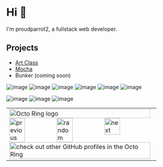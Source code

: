 # Hi 👋

I'm proudparrot2, a fullstack web developer.

## Projects
- [Art Class](https://github.com/art-class/v4)
- [Mocha](https://github.com/cafe-labs/mocha)
- Bunker (coming soon)

![image](https://img.shields.io/badge/javascript-F7DF1E?style=for-the-badge&logo=javascript&logoColor=black)
![image](https://img.shields.io/badge/typescript-3178C6?style=for-the-badge&logo=typescript&logoColor=white)
![image](https://img.shields.io/badge/react-61DAFB?style=for-the-badge&logo=react&logoColor=black)
![image](https://img.shields.io/badge/astro-BC52EE?style=for-the-badge&logo=astro&logoColor=white)
![image](https://img.shields.io/badge/tailwind-06B6D4?style=for-the-badge&logo=tailwindcss&logoColor=white)
![image](https://img.shields.io/badge/vite-646CFF?style=for-the-badge&logo=vite&logoColor=white)

![image](https://img.shields.io/badge/node.js-339933?style=for-the-badge&logo=nodedotjs&logoColor=white)
![image](https://img.shields.io/badge/bun-000000?style=for-the-badge&logo=bun&logoColor=white)
![image](https://img.shields.io/badge/vs%20code-007ACC?style=for-the-badge&logo=visualstudiocode&logoColor=white)


<table><tbody><tr><td><a href="https://octo-ring.com/"><img src="https://octo-ring.com/static/img/widget/top.png" width="99%" alt="Octo Ring logo" align="top"></a><br><a href="https://octo-ring.com/p/proudparrot2/prev"><img src="https://octo-ring.com/static/img/widget/prev.png" width="33%" alt="previous" align="top" title="previous profile"></a><a href="https://octo-ring.com/p/proudparrot2/random"><img src="https://octo-ring.com/static/img/widget/random.png" width="33%" alt="random" align="top" title="random profile"></a><a href="https://octo-ring.com/p/proudparrot2/next"><img src="https://octo-ring.com/static/img/widget/next.png" width="33%" alt="next" align="top" title="next profile"></a><br><a href="https://octo-ring.com/"><img src="https://octo-ring.com/static/img/widget/bottom.png" width="99%" alt="check out other GitHub profiles in the Octo Ring" align="top"></a></td></tr></tbody></table>
